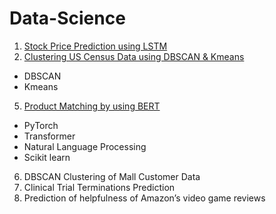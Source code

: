 # Data-Science

1. [Stock Price Prediction using LSTM](https://github.com/jajawong/Data-Science/blob/main/Stock%20Price%20Prediction.ipynb)
2. [Clustering US Census Data using DBSCAN & Kmeans](https://github.com/jajawong/Data-Science/blob/main/Clustering%20US%20Census%20Data.ipynb)
* DBSCAN
* Kmeans
5. [Product Matching by using BERT](https://github.com/jajawong/Data-Science/blob/main/Product_Matching.ipynb)
* PyTorch
* Transformer
* Natural Language Processing
* Scikit learn
6. DBSCAN Clustering of Mall Customer Data
7. Clinical Trial Terminations Prediction
8. Prediction of helpfulness of Amazon’s video game reviews

